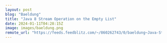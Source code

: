 ```yaml
---
layout: post
blog: "Baeldung"
title: "Java 8 Stream Operation on the Empty List"
date: 2024-01-11T04:28:15Z
image: images/baeldung.png
remote_url: "https://feeds.feedblitz.com/~/860262743/0/baeldung~Java-Stream-Operation-on-the-Empty-List"
---
```

